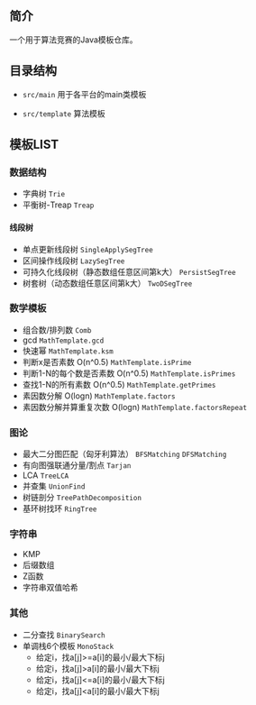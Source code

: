 
## 简介

一个用于算法竞赛的Java模板仓库。

## 目录结构

- `src/main` 用于各平台的main类模板

- `src/template` 算法模板

## 模板LIST

### 数据结构

- 字典树 `Trie` 
- 平衡树-Treap `Treap` 

####  线段树
- 单点更新线段树 `SingleApplySegTree`
- 区间操作线段树 `LazySegTree`
- 可持久化线段树（静态数组任意区间第k大） `PersistSegTree`
- 树套树（动态数组任意区间第k大） `TwoDSegTree`

### 数学模板

- 组合数/排列数 `Comb`
- gcd `MathTemplate.gcd`
- 快速幂 `MathTemplate.ksm`
- 判断x是否素数 O(n^0.5) `MathTemplate.isPrime`
- 判断1-N的每个数是否素数 O(n^0.5) `MathTemplate.isPrimes`
- 查找1-N的所有素数 O(n^0.5) `MathTemplate.getPrimes`
- 素因数分解 O(logn) `MathTemplate.factors`
- 素因数分解并算重复次数 O(logn) `MathTemplate.factorsRepeat`

### 图论

- 最大二分图匹配（匈牙利算法） `BFSMatching` `DFSMatching`
- 有向图强联通分量/割点 `Tarjan`
- LCA `TreeLCA`
- 并查集 `UnionFind`
- 树链剖分 `TreePathDecomposition`
- 基环树找环 `RingTree`

### 字符串
- KMP
- 后缀数组
- Z函数
- 字符串双值哈希

### 其他
- 二分查找 `BinarySearch`
- 单调栈6个模板 `MonoStack`
  - 给定i，找a[j]>=a[i]的最小/最大下标j
  - 给定i，找a[j]>a[i]的最小/最大下标j
  - 给定i，找a[j]<=a[i]的最小/最大下标j
  - 给定i，找a[j]<a[i]的最小/最大下标j


